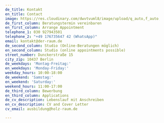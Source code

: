 ```yaml
---
de_title: Kontakt
en_title: Contact
image: https://res.cloudinary.com/dwvtvuml8/image/upload/q_auto,f_auto,dpr_auto/v1580904552/kontakt3_h6xnua.jpg
de_first_column: Beratungstermin vereinbaren
en_first_column: Arrange Appointment
telephone_1: 030 927943501
telephone_2: "+49 176735647 42 (WhatsApp)"
email: kontakt@der-raum.de
de_second_column: Studio (Online-Beratungen möglich)
en_second_column: Studio (online appointments possible)
street_number: Dunckerstraße 15
city_zip: 10437 Berlin
de_weekdays: 'Montag-Freitag:'
en_weekdays: 'Monday-Friday:'
weekday_hours: 10:00-18:00
de_weekend: 'Samstag:'
en_weekend: 'Saturday:'
weekend_hours: 11:00-17:00
de_third_column: Bewerbung
en_third_column: Applications
de_cv_description: Lebenslauf mit Anschreiben
en_cv_description: CV and Cover Letter
cv_email: ausbildung@holz-raum.de

---
```

